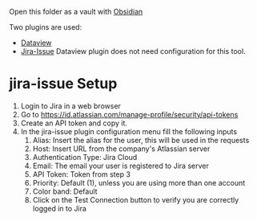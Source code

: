 Open this folder as a vault with [Obsidian](https://obsidian.md/)

Two plugins are used:
- [Dataview](https://github.com/blacksmithgu/obsidian-dataview)
- [Jira-Issue](https://github.com/marc0l92/obsidian-jira-issue)
Dataview plugin does not need configuration for this tool.
# jira-issue Setup

1. Login to Jira in a web browser
2. Go to https://id.atlassian.com/manage-profile/security/api-tokens
3. Create an API token and copy it.
4. In the jira-issue plugin configuration menu fill the following inputs
	1. Alias: Insert the alias for the user, this will be used in the requests
	2. Host: Insert URL from the company's Atlassian server
	3. Authentication Type: Jira Cloud
	4. Email: The email your user is registered to Jira server
	5. API Token: Token from step 3
	6. Priority: Default (1), unless you are using more than one account
	7. Color band: Default
	8. Click on the Test Connection button to verify you are correctly logged in to Jira
